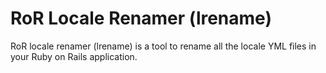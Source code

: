 RoR Locale Renamer (lrename)
============================

RoR locale renamer (lrename) is a tool to rename all the locale YML files in your
Ruby on Rails application.
